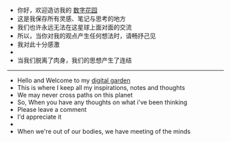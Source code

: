 - 你好，欢迎造访我的 [数字花园]([[Contents]])
- 这是我保存所有灵感、笔记与思考的地方
- 我们也许永远无法在这星球上面对面的交流
- 所以，当你对我的观点产生任何想法时，请畅抒己见
- 我对此十分感激
-
- 当我们脱离了肉身，我们的思想产生了连结
- ----
- Hello and Welcome to my [digital garden]([[Contents]])
- This is where I keep all my inspirations, notes and thoughts
- We may never cross paths on this planet
- So, When you have any thoughts on what i've been thinking
- Please leave a comment
- I'd appreciate it
-
- When we're out of our bodies, we have meeting of the minds